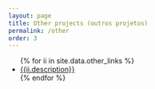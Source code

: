```yaml
---
layout: page
title: Other projects (outros projetos)
permalink: /other
order: 3
---
```


<ul>
{% for ii in site.data.other_links %}
    <li><a href="{{ii.url}}">{{ii.description}}</a></li>
{% endfor %}
</ul>
